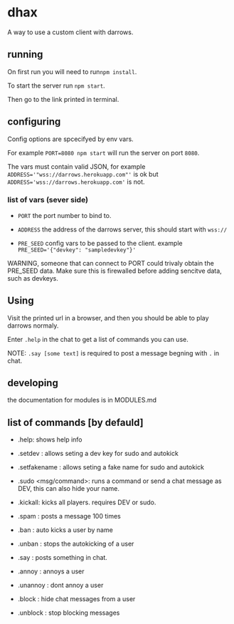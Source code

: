 # dhax

A way to use a custom client with darrows.

## running

On first run you will need to run``npm install``.

To start the server run ``npm start``.

Then go to the link printed in terminal.

## configuring

Config options are spcecifyed by env vars.

For example ``PORT=8080 npm start`` will run the server on port ``8080``. 

The vars must contain valid JSON, for example ``ADDRESS='"wss://darrows.herokuapp.com"'`` is ok but ``ADDRESS='wss://darrows.herokuapp.com'`` is not.

### list of vars (sever side)

- ``PORT`` the port number to bind to.

- ``ADDRESS`` the address of the darrows server, this should start with ``wss://``

- ``PRE_SEED`` config vars to be passed to the client. example ``PRE_SEED='{"devkey": "sampledevkey"}'``

WARNING, someone that can connect to PORT could trivaly obtain the PRE_SEED data. 
Make sure this is firewalled before adding sencitve data, such as devkeys.

## Using

Visit the printed url in a browser, and then you should be able to play darrows normaly.

Enter ``.help`` in the chat to get a list of commands you can use.

NOTE: ``.say [some text]``  is required to post a message begning with ``.`` in chat.

## developing

the documentation for modules is in MODULES.md

## list of commands [by defauld]

- .help: shows help info

- .setdev <key>: allows seting a dev key for sudo and autokick

- .setfakename <name>: allows seting a fake name for sudo and autokick

- .sudo <msg/command>: runs a command or send a chat message as DEV, this can also hide your name.

- .kickall: kicks all players. requires DEV or sudo.

- .spam <msg>: posts a message 100 times

- .ban <name>: auto kicks a user by name

- .unban <name>: stops the autokicking of a user
  
- .say <text>: posts something in chat.
  
- .annoy <name>: annoys a user
  
- .unannoy <name>: dont annoy a user

- .block <name>: hide chat messages from a user
  
- .unblock <name>: stop blocking messages
  
